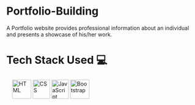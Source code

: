 # Portfolio-Building
A Portfolio website provides professional information about an individual and presents a showcase of his/her work.

# Tech Stack Used :computer:

<p align="left" style="margin:10px; padding:5px"> 
    <img src="https://cdn.worldvectorlogo.com/logos/html-1.svg" alt="HTML" title="HTML" width="50" height="50">
    <img src="https://upload.wikimedia.org/wikipedia/commons/thumb/6/62/CSS3_logo.svg/2048px-CSS3_logo.svg.png" alt="CSS" title="CSS" width="45" height="50">
    <img src="https://seeklogo.com/images/J/javascript-logo-8892AEFCAC-seeklogo.com.png" alt="JavaScript" title="JavaScript" width="45" height="50">
    <a href="#"><img src="https://cdn.icon-icons.com/icons2/2415/PNG/512/bootstrap_plain_wordmark_logo_icon_146620.png" alt="Bootstrap"  title = "BootStrap" width = "50" height = "50" /></a>
    
</p>